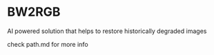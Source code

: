 # BW2RGB
AI powered solution that helps to restore historically degraded images

check path.md for more info